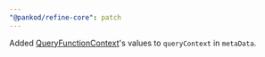 ```yaml
---
"@pankod/refine-core": patch
---
```


Added [QueryFunctionContext](https://tanstack.com/query/v4/docs/guides/query-functions#queryfunctioncontext)'s values to `queryContext` in `metaData`.
